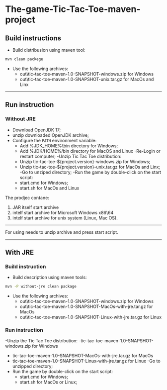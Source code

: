 # The-game-Tic-Tac-Toe-maven-project

## Build instructions

- Build distribusion using maven tool:

````bash
mvn clean packege
````

- Use the following archives:
  - out\tic-tac-toe-maven-1.0-SNAPSHOT-windows.zip for Windows
  - out\tic-tac-toe-maven-1.0-SNAPSHOT-unix.tar.gz for MacOs and Linx

***

## Run instruction

### Without JRE

- Download OpenJDK 17;
- unzip downloaded OpenJDK archive;
- Configure the `PATH` environment variable:
  - Add %JDK_HOME%\bin directory for Windows;
  - Add %JDK/HOME%/bin directory for MacOS and Linux -Re-Login or restart computer; -Unzip Tic Tac Toe distribution:
  - Unzip tic-tac-toe-${project.version}-windows.zip for Windows;
  - Unzip tic-tac-toe-${project.version}-unix.tar.gz for MacOs and Linx; -Go to unziped directory; -Run the game by
    double-click on the start script:
  - start.cmd for Windows;
  - start.sh for MacOs and Linux

The prodjec contane:

1. JAR itself start archive
2. intelf start archive for Microsoft Windows x86\64
3. intelf start archive for unix system (Linux, Mac OS).

***
For using needs to unzip archive and press start script.
***

## With JRE

### Build instruction

- Build description using maven tools:

```bash
mvn -P without-jre clean package
```

- Use the following archives:
  - out\tic-tac-toe-maven-1.0-SNAPSHOT-windows.zip for Windows
  - out\tic-tac-toe-maven-1.0-SNAPSHOT-MacOs-with-jre.tar.gz for MacOs
  - out\tic-tac-toe-maven-1.0-SNAPSHOT-Linux-with-jre.tar.gz for Linux

### Run instruction

-Unzip the Tic Tac Toe distribution:
-tic-tac-toe-maven-1.0-SNAPSHOT-windows.zip for Windows

- tic-tac-toe-maven-1.0-SNAPSHOT-MacOs-with-jre.tar.gz for MacOs
- tic-tac-toe-maven-1.0-SNAPSHOT-Linux-with-jre.tar.gz for Linux -Go to unzipped directory;
- Run the game by double-click on the start script:
  - start.cmd for Windows;
  - start.sh for MacOs or Linux;

